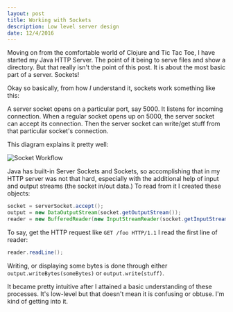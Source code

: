 ```yaml
---
layout: post
title: Working with Sockets
description: Low level server design
date: 12/4/2016
---
```


Moving on from the comfortable world of Clojure and Tic Tac Toe, I have started my Java HTTP Server. The point of it being to serve files and show a directory. But that really isn't the point of this post. It is about the most basic part of a server. Sockets!

Okay so basically, from how *I* understand it, sockets work something like this:

A server socket opens on a particular port, say 5000. It listens for incoming connection. When a regular socket opens up on 5000, the server socket can accept its connection. Then the server socket can write/get stuff from that particular socket's connection.

This diagram explains it pretty well:

![Socket Workflow](http://ssunday.github.io/assets/post-images/Socket-Workflow.png)

Java has built-in Server Sockets and Sockets, so accomplishing that in my HTTP server was not that hard, especially with the additional help of input and output streams (the socket in/out data.) To read from it I created these objects:

```java
socket = serverSocket.accept();
output = new DataOutputStream(socket.getOutputStream());
reader = new BufferedReader(new InputStreamReader(socket.getInputStream()));
```

To say, get the HTTP request like `GET /foo HTTP/1.1` I read the first line of reader:

```java
reader.readLine();
```

Writing, or displaying some bytes is done through either `output.writeBytes(someBytes)` or `output.write(stuff)`.

It became pretty intuitive after I attained a basic understanding of these processes. It's low-level but that doesn't mean it is confusing or obtuse. I'm kind of getting into it.
